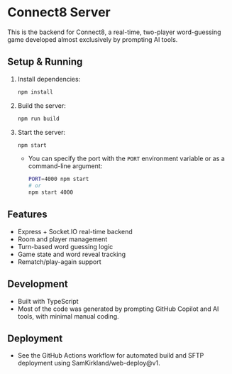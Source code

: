 # Connect8 Server

This is the backend for Connect8, a real-time, two-player word-guessing game developed almost exclusively by prompting AI tools.

## Setup & Running

1. Install dependencies:
   ```sh
   npm install
   ```
2. Build the server:
   ```sh
   npm run build
   ```
3. Start the server:
   ```sh
   npm start
   ```
   - You can specify the port with the `PORT` environment variable or as a command-line argument:
     ```sh
     PORT=4000 npm start
     # or
     npm start 4000
     ```

## Features
- Express + Socket.IO real-time backend
- Room and player management
- Turn-based word guessing logic
- Game state and word reveal tracking
- Rematch/play-again support

## Development
- Built with TypeScript
- Most of the code was generated by prompting GitHub Copilot and AI tools, with minimal manual coding.

## Deployment
- See the GitHub Actions workflow for automated build and SFTP deployment using SamKirkland/web-deploy@v1.
